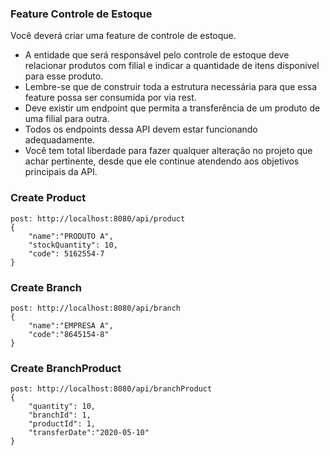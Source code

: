 ### Feature Controle de Estoque

Você deverá criar uma feature de controle de estoque. 
- A entidade que será responsável pelo controle de estoque deve relacionar produtos com filial e indicar a quantidade de itens disponível para esse produto.
- Lembre-se que de construir toda a estrutura necessária para que essa feature possa ser consumida por via rest.
- Deve existir um endpoint que permita a transferência de um produto de uma filial para outra.
- Todos os endpoints dessa API devem estar funcionando adequadamente.
- Você tem total liberdade para fazer qualquer alteração no projeto que achar pertinente, desde que ele continue atendendo aos objetivos principais da API.

### Create Product
```
post: http://localhost:8080/api/product
{
    "name":"PRODUTO A",
    "stockQuantity": 10,
    "code": 5162554-7 
}
```
### Create Branch
```
post: http://localhost:8080/api/branch
{
    "name":"EMPRESA A",
    "code":"8645154-8"
}
```
### Create BranchProduct
```
post: http://localhost:8080/api/branchProduct
{
    "quantity": 10, 
    "branchId": 1, 
    "productId": 1,
    "transferDate":"2020-05-10"
}
```
